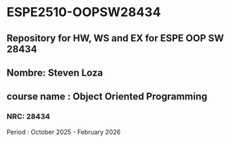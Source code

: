# ESPE2510-OOPSW28434
## Repository for HW, WS and EX for ESPE OOP SW 28434
## Nombre: Steven Loza
## course name : Object Oriented Programming
### NRC: 28434

Period : October 2025 - February 2026
